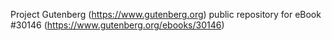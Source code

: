 Project Gutenberg (https://www.gutenberg.org) public repository for eBook #30146 (https://www.gutenberg.org/ebooks/30146)
